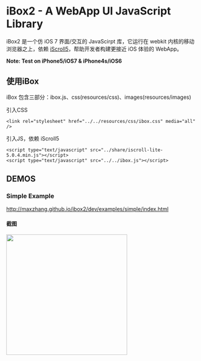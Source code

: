 # iBox2 - A WebApp UI JavaScript Library

iBox2 是一个仿 iOS 7 界面/交互的 JavaScirpt 库，它运行在 webkit 内核的移动浏览器之上，依赖 [iScroll5](https://github.com/cubiq/iscroll)，帮助开发者构建更接近 iOS 体验的 WebApp。

**Note: Test on iPhone5/iOS7 & iPhone4s/iOS6**

## 使用iBox

iBox 包含三部分：ibox.js、css(resources/css)、images(resources/images)

引入CSS
```
<link rel="stylesheet" href="../../resources/css/ibox.css" media="all" />
```

引入JS，依赖 iScroll5
```
<script type="text/javascript" src="../share/iscroll-lite-5.0.4.min.js"></script>
<script type="text/javascript" src="../../ibox.js"></script>
```

## DEMOS

### Simple Example

http://maxzhang.github.io/ibox2/dev/examples/simple/index.html

#### 截图

<img src="https://raw.github.com/maxzhang/ibox2/master/examples/share/feature.jpg" width="320" />


